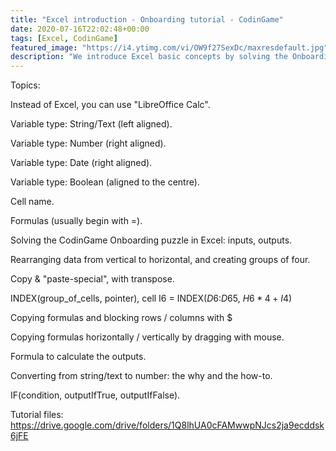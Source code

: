 ```yaml
---
title: "Excel introduction - Onboarding tutorial - CodinGame"
date: 2020-07-16T22:02:48+00:00
tags: [Excel, CodinGame]
featured_image: "https://i4.ytimg.com/vi/OW9f27SexDc/maxresdefault.jpg"
description: "We introduce Excel basic concepts by solving the Onboarding puzzle"
---
```

Topics:

Instead of Excel, you can use "LibreOffice Calc".

Variable type: String/Text (left aligned).

Variable type: Number (right aligned).

Variable type: Date (right aligned).

Variable type: Boolean (aligned to the centre).

Cell name.

Formulas (usually begin with =).

Solving the CodinGame Onboarding puzzle in Excel: inputs, outputs.

Rearranging data from vertical to horizontal, and creating groups of four.

Copy & "paste-special", with transpose.

INDEX(group_of_cells, pointer),  cell I6 = INDEX($D$6:$D$65, $H6 * 4 + I$4)

Copying formulas and blocking rows / columns with $

Copying formulas horizontally / vertically by dragging with mouse.

Formula to calculate the outputs.

Converting from string/text to number: the why and the how-to.

IF(condition, outputIfTrue, outputIfFalse).



Tutorial files:  https://drive.google.com/drive/folders/1Q8lhUA0cFAMwwpNJcs2ja9ecddsk6jFE